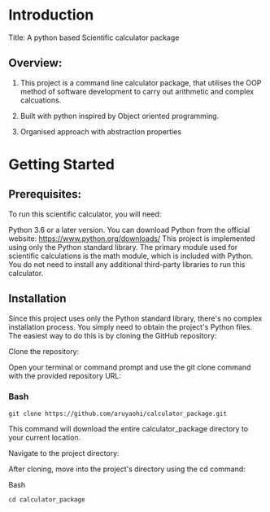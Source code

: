 # Introduction 
Title: A python based Scientific calculator package

## Overview: 
1. This project is a command line calculator package, that utilises the OOP method of software development to carry out arithmetic and complex calcuations.

2. Built with python inspired by Object oriented programming.

3. Organised approach with abstraction properties


# Getting Started

## Prerequisites:
To run this scientific calculator, you will need:

Python 3.6 or a later version. You can download Python from the official website: https://www.python.org/downloads/
This project is implemented using only the Python standard library. The primary module used for scientific calculations is the math module, which is included with Python. You do not need to install any additional third-party libraries to run this calculator.


## Installation
Since this project uses only the Python standard library, there's no complex installation process. You simply need to obtain the project's Python files. The easiest way to do this is by cloning the GitHub repository:

Clone the repository:

Open your terminal or command prompt and use the git clone command with the provided repository URL:

### Bash

`git clone https://github.com/aruyaohi/calculator_package.git`

This command will download the entire calculator_package directory to your current location.

Navigate to the project directory:

After cloning, move into the project's directory using the cd command:

Bash

` cd calculator_package `

